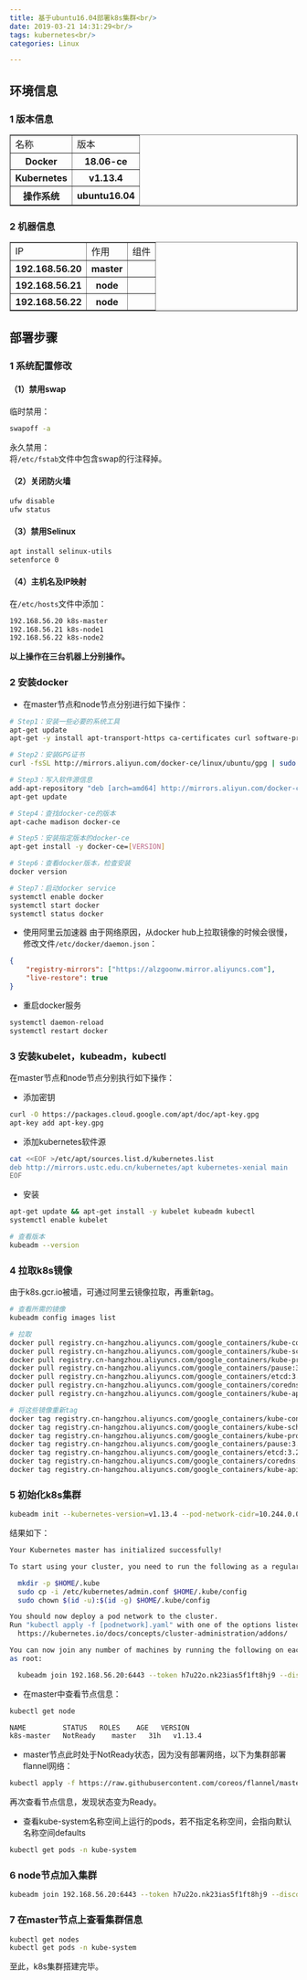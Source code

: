 ```yaml
---
title: 基于ubuntu16.04部署k8s集群<br/>
date: 2019-03-21 14:31:29<br/>
tags: kubernetes<br/>
categories: Linux

---
```


## 环境信息
### 1 版本信息
<table border="1" width="80%" align="center"><tr><td>名称</td><td>版本</td></tr><tr><th>Docker</th><th>18.06-ce</th></tr><tr><th>Kubernetes</th><th>v1.13.4</th></tr><tr><th>操作系统</th><th>ubuntu16.04</th></tr></table>

### 2 机器信息
<table border="1" width="80%" align="center"><tr><td>IP</td><td>作用</td><td>组件</td></tr><tr><th>192.168.56.20</th><th>master</th><th></th></tr><tr><th>192.168.56.21</th><th>node</th><th></th></tr><tr><th>192.168.56.22</th><th>node</th><th></th></tr></table>

## 部署步骤
### 1 系统配置修改
#### （1）禁用swap
临时禁用：

```sh
swapoff -a
```

永久禁用：                  
将`/etc/fstab`文件中包含swap的行注释掉。

#### （2）关闭防火墙
```sh
ufw disable
ufw status
```

#### （3）禁用Selinux
```sh
apt install selinux-utils
setenforce 0
```

#### （4）主机名及IP映射
在`/etc/hosts`文件中添加：

```sh
192.168.56.20 k8s-master
192.168.56.21 k8s-node1
192.168.56.22 k8s-node2
```
<b>以上操作在三台机器上分别操作。</b>

### 2 安装docker
* 在master节点和node节点分别进行如下操作：

```sh
# Step1：安装一些必要的系统工具
apt-get update
apt-get -y install apt-transport-https ca-certificates curl software-properties-common

# Step2：安装GPG证书
curl -fsSL http://mirrors.aliyun.com/docker-ce/linux/ubuntu/gpg | sudo apt-key add -

# Step3：写入软件源信息
add-apt-repository "deb [arch=amd64] http://mirrors.aliyun.com/docker-ce/linux/ubuntu $(lsb_release -cs) stable"
apt-get update

# Step4：查找docker-ce的版本
apt-cache madison docker-ce

# Step5：安装指定版本的docker-ce
apt-get install -y docker-ce=[VERSION]

# Step6：查看docker版本，检查安装
docker version

# Step7：启动docker service
systemctl enable docker
systemctl start docker 
systemctl status docker
```

* 使用阿里云加速器
由于网络原因，从docker hub上拉取镜像的时候会很慢，修改文件`/etc/docker/daemon.json`：

```json
{
    "registry-mirrors": ["https://alzgoonw.mirror.aliyuncs.com"],
    "live-restore": true
}
```

* 重启docker服务

```sh
systemctl daemon-reload
systemctl restart docker
```

### 3 安装kubelet，kubeadm，kubectl
在master节点和node节点分别执行如下操作：

* 添加密钥

```sh
curl -O https://packages.cloud.google.com/apt/doc/apt-key.gpg
apt-key add apt-key.gpg
```

* 添加kubernetes软件源

```sh
cat <<EOF >/etc/apt/sources.list.d/kubernetes.list
deb http://mirrors.ustc.edu.cn/kubernetes/apt kubernetes-xenial main
EOF
```

* 安装

```sh
apt-get update && apt-get install -y kubelet kubeadm kubectl
systemctl enable kubelet

# 查看版本
kubeadm --version
```

### 4 拉取k8s镜像
由于k8s.gcr.io被墙，可通过阿里云镜像拉取，再重新tag。

```sh
# 查看所需的镜像
kubeadm config images list

# 拉取
docker pull registry.cn-hangzhou.aliyuncs.com/google_containers/kube-controller-manager:v1.13.4
docker pull registry.cn-hangzhou.aliyuncs.com/google_containers/kube-scheduler:v1.13.4
docker pull registry.cn-hangzhou.aliyuncs.com/google_containers/kube-proxy:v1.13.4
docker pull registry.cn-hangzhou.aliyuncs.com/google_containers/pause:3.1
docker pull registry.cn-hangzhou.aliyuncs.com/google_containers/etcd:3.2.24
docker pull registry.cn-hangzhou.aliyuncs.com/google_containers/coredns:1.2.6
docker pull registry.cn-hangzhou.aliyuncs.com/google_containers/kube-apiserver:v1.13.4

# 将这些镜像重新tag
docker tag registry.cn-hangzhou.aliyuncs.com/google_containers/kube-controller-manager:v1.13.4 k8s.gcr.io/kube-controller-manager:v1.13.4
docker tag registry.cn-hangzhou.aliyuncs.com/google_containers/kube-scheduler:v1.13.4 k8s.gcr.io/kube-scheduler:v1.13.4
docker tag registry.cn-hangzhou.aliyuncs.com/google_containers/kube-proxy:v1.13.4 k8s.gcr.io/kube-proxy:v1.13.4
docker tag registry.cn-hangzhou.aliyuncs.com/google_containers/pause:3.1 k8s.gcr.io/pause:3.1
docker tag registry.cn-hangzhou.aliyuncs.com/google_containers/etcd:3.2.24 k8s.gcr.io/etcd:3.2.24
docker tag registry.cn-hangzhou.aliyuncs.com/google_containers/coredns:1.2.6 k8s.gcr.io/coredns:1.2.6
docker tag registry.cn-hangzhou.aliyuncs.com/google_containers/kube-apiserver:v1.13.4 k8s.gcr.io/kube-apiserver:v1.13.4

```

### 5 初始化k8s集群
```sh
kubeadm init --kubernetes-version=v1.13.4 --pod-network-cidr=10.244.0.0/16 --service-cidr=10.96.0.0/12 --apiserver-advertise-address=192.168.56.20 --token-ttl=0 --ignore-preflight-errors=Swap

```

结果如下：

```sh
Your Kubernetes master has initialized successfully!

To start using your cluster, you need to run the following as a regular user:

  mkdir -p $HOME/.kube
  sudo cp -i /etc/kubernetes/admin.conf $HOME/.kube/config
  sudo chown $(id -u):$(id -g) $HOME/.kube/config

You should now deploy a pod network to the cluster.
Run "kubectl apply -f [podnetwork].yaml" with one of the options listed at:
  https://kubernetes.io/docs/concepts/cluster-administration/addons/

You can now join any number of machines by running the following on each node
as root:

  kubeadm join 192.168.56.20:6443 --token h7u22o.nk23ias5f1ft8hj9 --discovery-token-ca-cert-hash sha256:9f93785608c9a9de3e5d74e9ed30b8302691abfee7efd946a8c1b80d8582fe92
```

* 在master中查看节点信息：

```sh
kubectl get node

NAME         STATUS   ROLES    AGE   VERSION
k8s-master   NotReady    master   31h   v1.13.4
```

* master节点此时处于NotReady状态，因为没有部署网络，以下为集群部署flannel网络：

```sh
kubectl apply -f https://raw.githubusercontent.com/coreos/flannel/master/Documentation/kube-flannel.yml
```

再次查看节点信息，发现状态变为Ready。

* 查看kube-system名称空间上运行的pods，若不指定名称空间，会指向默认名称空间defaults

```sh
kubectl get pods -n kube-system
```



### 6 node节点加入集群

```sh
kubeadm join 192.168.56.20:6443 --token h7u22o.nk23ias5f1ft8hj9 --discovery-token-ca-cert-hash sha256:9f93785608c9a9de3e5d74e9ed30b8302691abfee7efd946a8c1b80d8582fe92
```

### 7 在master节点上查看集群信息

```sh
kubectl get nodes
kubectl get pods -n kube-system
```

至此，k8s集群搭建完毕。
